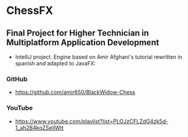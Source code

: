 
# ChessFX

## Final Project for Higher Technician in Multiplatform Application Development

* IntelliJ project. Engine based on Amir Afghani's tutorial rewritten in spanish and adapted to JavaFX:
### GitHub
- https://github.com/amir650/BlackWidow-Chess
### YouTube
- https://www.youtube.com/playlist?list=PLOJzCFLZdG4zk5d-1_ah2B4kqZSeIlWtt
